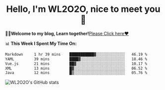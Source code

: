 <h1 align = "center">Hello, I'm WL2O2O, nice to meet you 👋</h1>

🧑‍💻**Welcome to my blog, Learn together!**[Please Click here❤️](https://wl2o2o.github.io)

📊 **This Week I Spent My Time On:**
<!--START_SECTION:waka-->

```txt
Markdown     1 hr 39 mins    ███████████▓░░░░░░░░░░░░░   46.19 %
YAML         39 mins         ████▓░░░░░░░░░░░░░░░░░░░░   18.46 %
Vue.js       21 mins         ██▓░░░░░░░░░░░░░░░░░░░░░░   10.17 %
XML          13 mins         █▓░░░░░░░░░░░░░░░░░░░░░░░   06.52 %
Java         12 mins         █▒░░░░░░░░░░░░░░░░░░░░░░░   05.76 %
```

<!--END_SECTION:waka-->

![WL2O2O's GitHub stats](https://github-readme-stats.vercel.app/api?username=wl2o2o&show_icons=true)


<!--
**WL2O2O/WL2O2O** is a ✨ _special_ ✨ repository because its `README.md` (this file) appears on your GitHub profile.

Here are some ideas to get you started:

- 🔭 I’m currently working on ...
- 🌱 I’m currently learning ...
- 👯 I’m looking to collaborate on ...
- 🤔 I’m looking for help with ...
- 💬 Ask me about ...
- 📫 How to reach me: ...
- 😄 Pronouns: ...
- ⚡ Fun fact: ...
-->
